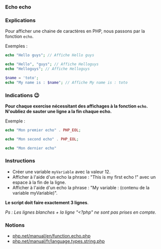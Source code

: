 ### Echo echo

### Explications

Pour afficher une chaine de caractères en PHP, nous passons par la fonction `echo`.

Exemples : 
```php
echo "Hello guys"; // Affiche Hello guys

echo "Hello", "guys"; // Affiche Helloguys
echo "Helloguys"; // Affiche Helloguys

$name = 'toto';
echo "My name is : $name"; // Affiche My name is : toto
```

### Indications 😉

**Pour chaque exercise nécessitant des affichages à la fonction `echo`. N'oubliez de sauter une ligne a la fin chaque echo.**

Exemple : 

```php
echo "Mon premier echo" . PHP_EOL;

echo "Mon second echo" . PHP_EOL;

echo "Mon dernier echo"
```

### Instructions

- Créer une variable `myVariable` avec la valeur 12.
- Afficher à l'aide d'un echo la phrase : "This is my first echo !" avec un espace à la fin de la ligne.
- Afficher à l'aide d'un echo la phrase : "My variable : (contenu de la variable myVariable)".

**Le script doit faire exactement 3 lignes**.

_Ps : Les lignes blanches + la ligne "<?php" ne sont pas prises en compte._

### Notions

- [php.net/manual/en/function.echo.php](https://www.php.net/manual/en/function.echo.php)
- [php.net/manual/fr/language.types.string.php](https://www.php.net/manual/fr/language.types.string.php)
